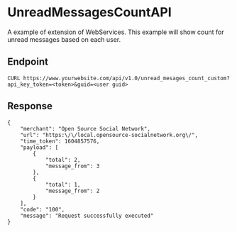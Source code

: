 # UnreadMessagesCountAPI
A example of extension of WebServices.  This example will show count for unread messages based on each user.

## Endpoint
    CURL https://www.yourwebsite.com/api/v1.0/unread_mesages_count_custom?api_key_token=<token>&guid=<user guid>
    
## Response

```
{
    "merchant": "Open Source Social Network",
    "url": "https:\/\/local.opensource-socialnetwork.org\/",
    "time_token": 1604857576,
    "payload": [
        {
            "total": 2,
            "message_from": 3
        },
        {
            "total": 1,
            "message_from": 2
        }
    ],
    "code": "100",
    "message": "Request successfully executed"
}
```
